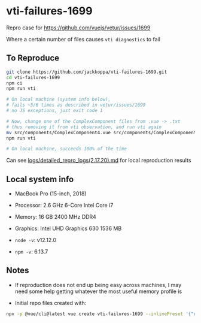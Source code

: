 # vti-failures-1699

Repro case for https://github.com/vuejs/vetur/issues/1699

Where a certain number of files causes `vti diagnostics` to fail

## To Reproduce

```bash
git clone https://github.com/jackkoppa/vti-failures-1699.git
cd vti-failures-1699
npm ci
npm run vti

# On local machine (system info below),
# fails ~5/6 times as described in vetur/issues/1699
# no JS exceptions, just exit code 1

# Now, change one of the ComplexComponent files from .vue -> .txt
# thus removing it from vti observation, and run vti again
mv src/components/ComplexComponent4.vue src/components/ComplexComponent4.txt
npm run vti

# On local machine, succeeds 100% of the time
```

Can see [logs/detailed_repro_logs(2.17.20).md](./logs/detailed_repro_logs(2.17.20).md) for local reproduction results

## Local system info

* MacBook Pro (15-inch, 2018)
* Processor: 2.6 GHz 6-Core Intel Core i7
* Memory: 16 GB 2400 MHz DDR4
* Graphics: Intel UHD Graphics 630 1536 MB

* `node -v`: v12.12.0
* `npm -v`: 6.13.7

## Notes

* If reproduction does not end up being easy across machines, I may need some help getting whatever the most useful memory profile is

* Initial repo files created with:

```bash
npx -p @vue/cli@latest vue create vti-failures-1699 --inlinePreset '{"useConfigFiles": true,"plugins": {"@vue/cli-plugin-typescript": {"classComponent": false}}}'
```
